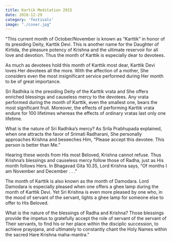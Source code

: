 ```yaml
---
title: Kartik Meditation 2015
date: 2018-12-29
category: 'festivals'
image: "./cover.jpg"
---
```


"This current month of October/November is known as “Karttik” in honor of its presiding Deity, Karttik Devi. This is another name for the Daughter of Kirtida, the pleasure potency of Krishna and the ultimate reservoir for all love and devotion. Thus the month of Karttik is especially dear to devotees.

As much as devotees hold this month of Karttik most dear, Karttik Devi loves Her devotees all the more. With the affection of a mother, She considers even the most insignificant service performed during Her month to be of great importance.

Sri Radhika is the presiding Deity of the Karttik vrata and She offers enriched blessings and causeless mercy to the devotees. Any vrata performed during the month of Karttik, even the smallest one, bears the most significant fruit. Moreover, the effects of performing Karttik vrata endure for 100 lifetimes whereas the effects of ordinary vratas last only one lifetime.

What is the nature of Sri Radhika’s mercy? As Srila Prabhupada explained, when one attracts the favor of Srimati Radharani, She personally approaches Krishna and beseeches Him, “Please accept this devotee. This person is better than Me.”

Hearing these words from His most Beloved, Krishna cannot refuse. Thus Krishna’s blessings and causeless mercy follow those of Radha, just as His month follows Hers. In Bhagavad Gita 10.35, Lord Krishna says, “Of months I am November and December . . .”

The month of Karttik is also known as the month of Damodara. Lord Damodara is especially pleased when one offers a ghee lamp during the month of Karttik Devi. Yet Sri Krishna is even more pleased by one who, in the mood of servant of the servant, lights a ghee lamp for someone else to offer to His Beloved.

What is the nature of the blessings of Radha and Krishna? Those blessings provide the impetus to gratefully accept the role of servant of the servant of Their servants, to find his or her place within the disciplic succession, to achieve prayojana, and ultimately to constantly chant the Holy Names within the sacred Hare Krishna maha-mantra."